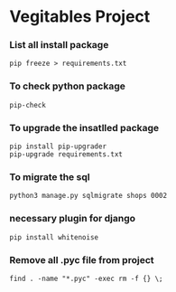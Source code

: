 # Vegitables Project

### List all install package
```
pip freeze > requirements.txt
```

### To check python package 
```
pip-check
```
### To upgrade the insatlled package 
```
pip install pip-upgrader
pip-upgrade requirements.txt
```

### To migrate the sql
```
python3 manage.py sqlmigrate shops 0002
```

### necessary plugin for django
```
pip install whitenoise
```

### Remove all .pyc file from project
```
find . -name "*.pyc" -exec rm -f {} \;
```